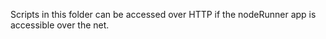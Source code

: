 Scripts in this folder can be accessed over HTTP if the nodeRunner app is accessible over the net. 

